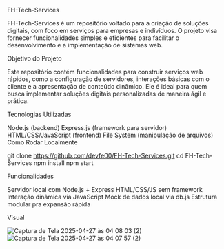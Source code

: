 FH-Tech-Services

FH-Tech-Services é um repositório voltado para a criação de soluções digitais, com foco em serviços para empresas e indivíduos. O projeto visa fornecer funcionalidades simples e eficientes para facilitar o desenvolvimento e a implementação de sistemas web.

Objetivo do Projeto

Este repositório contém funcionalidades para construir serviços web rápidos, como a configuração de servidores, interações básicas com o cliente e a apresentação de conteúdo dinâmico. Ele é ideal para quem busca implementar soluções digitais personalizadas de maneira ágil e prática.

Tecnologias Utilizadas

Node.js (backend) Express.js (framework para servidor) HTML/CSS/JavaScript (frontend) File System (manipulação de arquivos) Como Rodar Localmente

git clone https://github.com/devfe00/FH-Tech-Services.git cd FH-Tech-Services npm install npm start

Funcionalidades

Servidor local com Node.js + Express HTML/CSS/JS sem framework Interação dinâmica via JavaScript Mock de dados local via db.js Estrutura modular pra expansão rápida

Visual

![Captura de Tela 2025-04-27 às 04 08 03 (2)](https://github.com/user-attachments/assets/3c7071a0-3000-4b83-b2e9-6b8cc8af39e0)
![Captura de Tela 2025-04-27 às 04 07 57 (2)](https://github.com/user-attachments/assets/b0e81895-6ef4-4de9-8fde-9e528737aa61)
